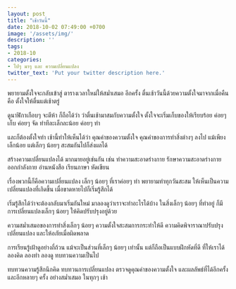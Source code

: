 ```yaml
---
layout: post
title: "เช้าวันนี้"
date: 2018-10-02 07:49:00 +0700
image: '/assets/img/'
description: ''
tags:
- 2018-10
categories:
- ไปๆ มาๆ และ ความเปลี่ยนแปลง
twitter_text: 'Put your twitter description here.'
---
```

พยายามตั้งใจจะกลับเข้าสู่ ตารางเวลาใหม่ให้สม่ำเสมอ อีกครั้ง ตื่นเช้าวันนี้ด้วยความตั้งใจมาจากเมื่อคืน คือ ตั้งใจให้ตื่นแต่เช้าตรู่

ดูนาฬิกาเกือบๆ จะตีห้า ก็ถือได้ว่า ว่าตื่นเช้ามาสมกับความตั้งใจ ตั้งใจจะเริ่มเก็บของให้เรียบร้อย ค่อยๆ เก็บ ค่อยๆ จัด ทำทีละเล็กละน้อย ค่อยๆ ทำ

และก็ต้องตั้งใจทำ เช้านี้ทำให้เห็นได้ว่า คุณค่าของความตั้งใจ คุณค่าของการทำสิ่งต่างๆ ลงไป แม้เพียงเล็กน้อย แต่เล็กๆ น้อยๆ สะสมกันไปก็ส่งผลได้

สร้างความเปลี่ยนแปลงได้ มากมายอยู่เช่นกัน เช่น ทำความสะอาดร่างกาย รักษาความสะอาดร่างกาย ออกกำลังกาย อ่านหนังสือ เรียนภาษา หัดเขียน

เรื่องพวกนี้ก็คือความเปลี่ยนแปลง เล็กๆ น้อยๆ ที่เราค่อยๆ ทำ พยายามทำทุกวันสะสม ให้เห็นเป็นความเปลี่ยนแปลงที่เกิดขึ้น เมื่อขาดหายไปก็เริ่มรู้สึกได้

เริ่มรู้สึกได้ว่าจะต้องกลับมาเริ่มกันใหม่ มาลองดูว่าเราจะทำอะไรได้บ้าง ในสิ่งเล็กๆ น้อยๆ ที่ทำอยู่ ก็มีการเปลี่ยนแปลงเล็กๆ น้อยๆ ให้คิดปรับปรุงอยู่ด้วย

ความสม่ำเสมอของการทำสิ่งเล็กๆ น้อยๆ ความตั้งใจสะสมการกระทำให้ดี ความคิดพิจาราณาปรับปรุง เปลี่ยนแปลง และให้อภัยเมื่อผิดพลาด

การเรียนรู้เฝ้าดูอย่างถี่ถ้วน แม้จะเป็นส่วนที่เล็กๆ น้อยๆ เท่านั้น แต่ก็ถือเป็นแบบฝึกหัดที่ดี ที่ให้เราได้ลองคิด ลองทำ ลองดู ทบทวนความเป็นไป

ทบทวนความรู้สึกนึกคิด ทบทวนการเปลี่ยนแปลง ตรวจดูคุณค่าของความตั้งใจ และผลลัพธ์ที่ได้อีกครั้ง และอีกหลายๆ ครั้ง อย่างสม่ำเสมอ ในทุกๆ เช้า
